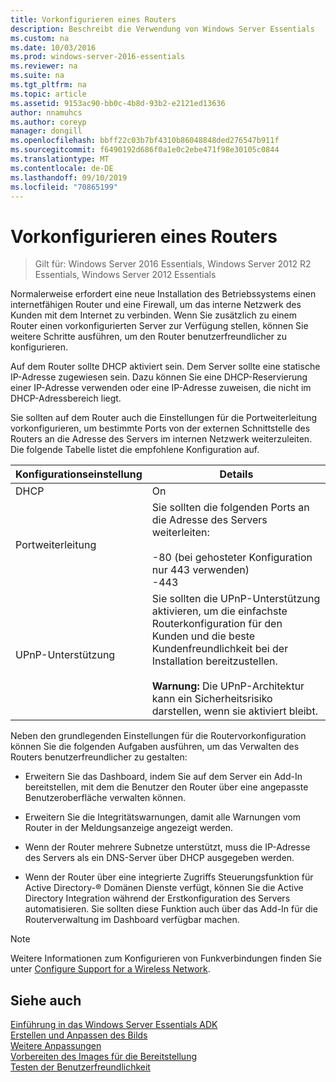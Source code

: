 ```yaml
---
title: Vorkonfigurieren eines Routers
description: Beschreibt die Verwendung von Windows Server Essentials
ms.custom: na
ms.date: 10/03/2016
ms.prod: windows-server-2016-essentials
ms.reviewer: na
ms.suite: na
ms.tgt_pltfrm: na
ms.topic: article
ms.assetid: 9153ac90-bb0c-4b8d-93b2-e2121ed13636
author: nnamuhcs
ms.author: coreyp
manager: dongill
ms.openlocfilehash: bbff22c03b7bf4310b86048848ded276547b911f
ms.sourcegitcommit: f6490192d686f0a1e0c2ebe471f98e30105c0844
ms.translationtype: MT
ms.contentlocale: de-DE
ms.lasthandoff: 09/10/2019
ms.locfileid: "70865199"
---
```

# <a name="preconfiguring-a-router"></a>Vorkonfigurieren eines Routers

>Gilt für: Windows Server 2016 Essentials, Windows Server 2012 R2 Essentials, Windows Server 2012 Essentials

Normalerweise erfordert eine neue Installation des Betriebssystems einen internetfähigen Router und eine Firewall, um das interne Netzwerk des Kunden mit dem Internet zu verbinden. Wenn Sie zusätzlich zu einem Router einen vorkonfigurierten Server zur Verfügung stellen, können Sie weitere Schritte ausführen, um den Router benutzerfreundlicher zu konfigurieren.  
  
 Auf dem Router sollte DHCP aktiviert sein. Dem Server sollte eine statische IP-Adresse zugewiesen sein. Dazu können Sie eine DHCP-Reservierung einer IP-Adresse verwenden oder eine IP-Adresse zuweisen, die nicht im DHCP-Adressbereich liegt.  
  
 Sie sollten auf dem Router auch die Einstellungen für die Portweiterleitung vorkonfigurieren, um bestimmte Ports von der externen Schnittstelle des Routers an die Adresse des Servers im internen Netzwerk weiterzuleiten. Die folgende Tabelle listet die empfohlene Konfiguration auf.  
  
|Konfigurationseinstellung|Details|  
|---------------------------|-------------|  
|DHCP|On|  
|Portweiterleitung|Sie sollten die folgenden Ports an die Adresse des Servers weiterleiten:<br /><br /> -80 (bei gehosteter Konfiguration nur 443 verwenden)<br />-443|  
|UPnP-Unterstützung|Sie sollten die UPnP-Unterstützung aktivieren, um die einfachste Routerkonfiguration für den Kunden und die beste Kundenfreundlichkeit bei der Installation bereitzustellen.<br /><br /> **Warnung:** Die UPnP-Architektur kann ein Sicherheitsrisiko darstellen, wenn sie aktiviert bleibt.|  
  
 Neben den grundlegenden Einstellungen für die Routervorkonfiguration können Sie die folgenden Aufgaben ausführen, um das Verwalten des Routers benutzerfreundlicher zu gestalten:  
  
-   Erweitern Sie das Dashboard, indem Sie auf dem Server ein Add-In bereitstellen, mit dem die Benutzer den Router über eine angepasste Benutzeroberfläche verwalten können.  
  
-   Erweitern Sie die Integritätswarnungen, damit alle Warnungen vom Router in der Meldungsanzeige angezeigt werden.  
  
-   Wenn der Router mehrere Subnetze unterstützt, muss die IP-Adresse des Servers als ein DNS-Server über DHCP ausgegeben werden.  
  
-   Wenn der Router über eine integrierte Zugriffs Steuerungsfunktion für Active Directory-® Domänen Dienste verfügt, können Sie die Active Directory Integration während der Erstkonfiguration des Servers automatisieren. Sie sollten diese Funktion auch über das Add-In für die Routerverwaltung im Dashboard verfügbar machen.  
  
> [!NOTE]
>  Weitere Informationen zum Konfigurieren von Funkverbindungen finden Sie unter [Configure Support for a Wireless Network](Configure-Support-for-a-Wireless-Network.md).  
  
## <a name="see-also"></a>Siehe auch  
 [Einführung in das Windows Server Essentials ADK](Getting-Started-with-the-Windows-Server-Essentials-ADK.md)   
 [Erstellen und Anpassen des Bilds](Creating-and-Customizing-the-Image.md)   
 [Weitere Anpassungen](Additional-Customizations.md)   
 [Vorbereiten des Images für die Bereitstellung](Preparing-the-Image-for-Deployment.md)   
 [Testen der Benutzerfreundlichkeit](Testing-the-Customer-Experience.md)